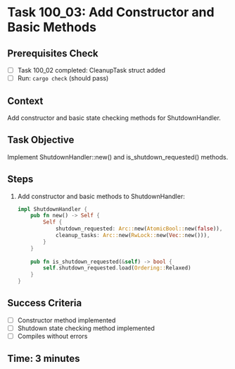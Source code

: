 # Task 100_03: Add Constructor and Basic Methods

## Prerequisites Check
- [ ] Task 100_02 completed: CleanupTask struct added
- [ ] Run: `cargo check` (should pass)

## Context
Add constructor and basic state checking methods for ShutdownHandler.

## Task Objective
Implement ShutdownHandler::new() and is_shutdown_requested() methods.

## Steps
1. Add constructor and basic methods to ShutdownHandler:
   ```rust
   impl ShutdownHandler {
       pub fn new() -> Self {
           Self {
               shutdown_requested: Arc::new(AtomicBool::new(false)),
               cleanup_tasks: Arc::new(RwLock::new(Vec::new())),
           }
       }
       
       pub fn is_shutdown_requested(&self) -> bool {
           self.shutdown_requested.load(Ordering::Relaxed)
       }
   }
   ```

## Success Criteria
- [ ] Constructor method implemented
- [ ] Shutdown state checking method implemented
- [ ] Compiles without errors

## Time: 3 minutes